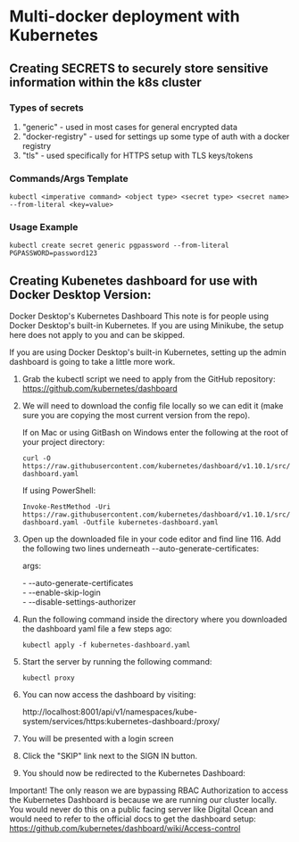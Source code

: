 # Multi-docker deployment with Kubernetes

## Creating SECRETS to securely store sensitive information within the k8s cluster

### Types of secrets

1. "generic" - used in most cases for general encrypted data
2. "docker-registry" - used for settings up some type of auth with a docker registry
3. "tls" - used specifically for HTTPS setup with TLS keys/tokens

### Commands/Args Template

```k8s
kubectl <imperative command> <object type> <secret type> <secret name> --from-literal <key=value>
```

### Usage Example

```k8s
kubectl create secret generic pgpassword --from-literal PGPASSWORD=password123
```

## Creating Kubenetes dashboard for use with Docker Desktop Version:

Docker Desktop's Kubernetes Dashboard
This note is for people using Docker Desktop's built-in Kubernetes. If you are using Minikube, the setup here does not apply to you and can be skipped.

If you are using Docker Desktop's built-in Kubernetes, setting up the admin dashboard is going to take a little more work.

1. Grab the kubectl script we need to apply from the GitHub repository: https://github.com/kubernetes/dashboard

2. We will need to download the config file locally so we can edit it (make sure you are copying the most current version from the repo).

   If on Mac or using GitBash on Windows enter the following at the root of your project directory:

   ```
   curl -O https://raw.githubusercontent.com/kubernetes/dashboard/v1.10.1/src/deploy/recommended/kubernetes-dashboard.yaml
   ```

   If using PowerShell:

   ```
   Invoke-RestMethod -Uri https://raw.githubusercontent.com/kubernetes/dashboard/v1.10.1/src/deploy/recommended/kubernetes-dashboard.yaml -Outfile kubernetes-dashboard.yaml
   ```

3. Open up the downloaded file in your code editor and find line 116. Add the following two lines underneath --auto-generate-certificates:

   args:

   \- --auto-generate-certificates<br>
   \- --enable-skip-login<br>
   \- --disable-settings-authorizer

4. Run the following command inside the directory where you downloaded the dashboard yaml file a few steps ago:

   ```k8s
   kubectl apply -f kubernetes-dashboard.yaml
   ```

5. Start the server by running the following command:

   ```
   kubectl proxy
   ```

6. You can now access the dashboard by visiting:

   http://localhost:8001/api/v1/namespaces/kube-system/services/https:kubernetes-dashboard:/proxy/

7. You will be presented with a login screen

8. Click the "SKIP" link next to the SIGN IN button.

9. You should now be redirected to the Kubernetes Dashboard:

Important! The only reason we are bypassing RBAC Authorization to access the Kubernetes Dashboard is because we are running our cluster locally. You would never do this on a public facing server like Digital Ocean and would need to refer to the official docs to get the dashboard setup:
https://github.com/kubernetes/dashboard/wiki/Access-control
